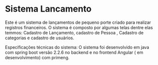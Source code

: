 # Sistema Lancamento
Este é um sistema de lançamentos de pequeno porte criado para realizar registros financeiros.
O  sistema é composto por algumas telas dentre elas temmos: Cadastro de Lançamento, cadastro de Pessoa , Cadastro de categorias e cadastro de usuários.

Especificações técnicas do sistema:
O sistema foi desenvolvido em java com spring boot versão 2.2.6 no backend e no frontend Angular ( em desenvolvimento) com primeng.
